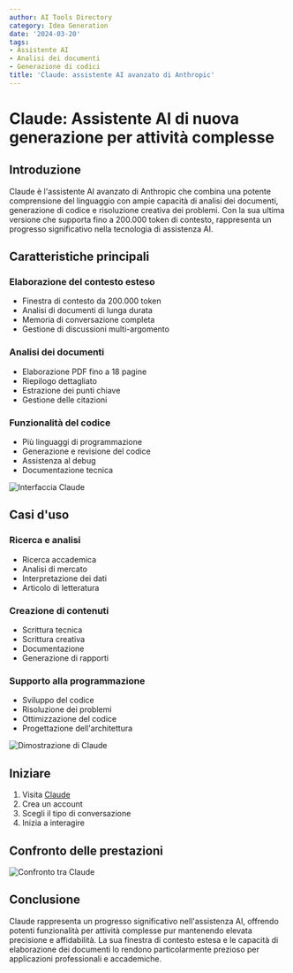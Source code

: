 ```yaml
---
author: AI Tools Directory
category: Idea Generation
date: '2024-03-20'
tags:
- Assistente AI
- Analisi dei documenti
- Generazione di codici
title: 'Claude: assistente AI avanzato di Anthropic'
---
```


# Claude: Assistente AI di nuova generazione per attività complesse

## Introduzione

Claude è l'assistente AI avanzato di Anthropic che combina una potente comprensione del linguaggio con ampie capacità di analisi dei documenti, generazione di codice e risoluzione creativa dei problemi. Con la sua ultima versione che supporta fino a 200.000 token di contesto, rappresenta un progresso significativo nella tecnologia di assistenza AI.

## Caratteristiche principali

### Elaborazione del contesto esteso
- Finestra di contesto da 200.000 token
- Analisi di documenti di lunga durata
- Memoria di conversazione completa
- Gestione di discussioni multi-argomento

### Analisi dei documenti
- Elaborazione PDF fino a 18 pagine
- Riepilogo dettagliato
- Estrazione dei punti chiave
- Gestione delle citazioni

### Funzionalità del codice
- Più linguaggi di programmazione
- Generazione e revisione del codice
- Assistenza al debug
- Documentazione tecnica

![Interfaccia Claude](/imgs/claude/interface.jpg)

## Casi d'uso

### Ricerca e analisi
- Ricerca accademica
- Analisi di mercato
- Interpretazione dei dati
- Articolo di letteratura

### Creazione di contenuti
- Scrittura tecnica
- Scrittura creativa
- Documentazione
- Generazione di rapporti

### Supporto alla programmazione
- Sviluppo del codice
- Risoluzione dei problemi
- Ottimizzazione del codice
- Progettazione dell'architettura

![Dimostrazione di Claude](/imgs/claude/demo.jpg)

## Iniziare

1. Visita [Claude](https://claude.ai)
2. Crea un account
3. Scegli il tipo di conversazione
4. Inizia a interagire

## Confronto delle prestazioni

![Confronto tra Claude](/imgs/claude/comparison.jpg)

## Conclusione

Claude rappresenta un progresso significativo nell'assistenza AI, offrendo potenti funzionalità per attività complesse pur mantenendo elevata precisione e affidabilità. La sua finestra di contesto estesa e le capacità di elaborazione dei documenti lo rendono particolarmente prezioso per applicazioni professionali e accademiche.